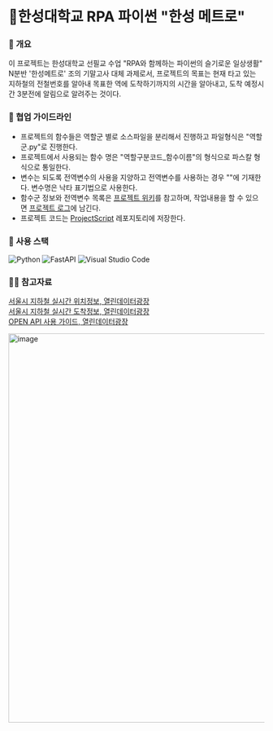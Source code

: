 # 🚆한성대학교 RPA 파이썬 "한성 메트로"



### 👩‍ 개요

이 프로젝트는 한성대학교 선필교 수업 "RPA와 함께하는 파이썬의 슬기로운 일상생활" N분반 '한성메트로' 조의 기말고사 대체 과제로서, 프로젝트의 목표는 현재 타고 있는 지하철의 전철번호를 알아내 목표한 역에 도착하기까지의 시간을 알아내고, 도착 예정시간 3분전에 알림으로 알려주는 것이다. 

### 🌈 협업 가이드라인

* 프로젝트의 함수들은 역할군 별로 소스파일을 분리해서 진행하고 파일형식은 "역할군.py"로 진행한다.   
* 프로젝트에서 사용되는 함수 명은 "역할구분코드_함수이름"의 형식으로 파스칼 형식으로 통일한다.   
* 변수는 되도록 전역변수의 사용을 지양하고 전역변수를 사용하는 경우 ""에 기재한다. 변수명은 낙타 표기법으로 사용한다.   
* 함수군 정보와 전역변수 목록은 [프로젝트 위키](https://github.com/HansungMetro/ProjectDocument/blob/main/ProjectWiki.md)를 참고하며, 작업내용을 할 수 있으면 [프로젝트 로그](https://github.com/HansungMetro/ProjectDocument/blob/main/ProjectLog.md)에 남긴다.   
* 프로젝트 코드는 [ProjectScript](https://github.com/HansungMetro/ProjectScript) 레포지토리에 저장한다.   

### 🧙 사용 스택

![Python](https://img.shields.io/badge/python-3670A0?style=for-the-badge&logo=python&logoColor=ffdd54) 
![FastAPI](https://img.shields.io/badge/FastAPI-005571?style=for-the-badge&logo=fastapi) 
![Visual Studio Code](https://img.shields.io/badge/Visual%20Studio%20Code-0078d7.svg?style=for-the-badge&logo=visual-studio-code&logoColor=white) 

### 👩‍💻 참고자료

[서울시 지하철 실시간 위치정보, 열린데이터광장](https://data.seoul.go.kr/dataList/OA-12601/A/1/datasetView.do)   
[서울시 지하철 실시간 도착정보, 열린데이터광장](https://data.seoul.go.kr/dataList/OA-12764/F/1/datasetView.do)   
[OPEN API 사용 가이드, 열린데이터광장](https://data.seoul.go.kr/together/guide/useGuide.do)   

<img width="764" alt="image" src="https://github.com/HansungMetro/.github/assets/40907210/91cb257f-f7d3-49b2-a2c2-daa119d8dbbc">

